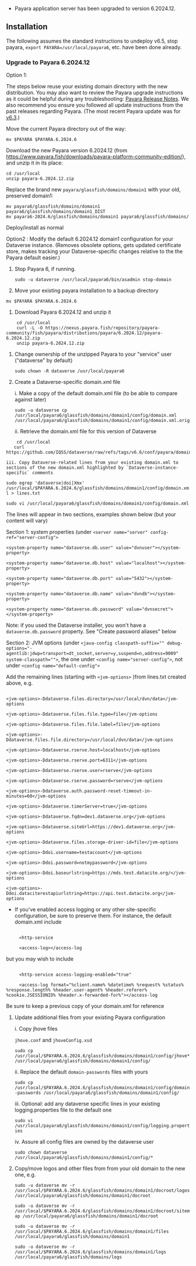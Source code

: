 - Payara application server has been upgraded to version 6.2024.12.

## Installation

The following assumes the standard instructions to undeploy v6.5, stop payara, `export PAYARA=/usr/local/payara6`, etc. have been done already.

### Upgrade to Payara 6.2024.12

Option 1: 

The steps below reuse your existing domain directory with the new distribution. You may also want to review the Payara upgrade instructions as it could be helpful during any troubleshooting:
[Payara Release Notes](https://docs.payara.fish/community/docs/Release%20Notes/Release%20Notes%206.2024.12.html).
We also recommend you ensure you followed all update instructions from the past releases regarding Payara.
(The most recent Payara update was for [v6.3](https://github.com/IQSS/dataverse/releases/tag/v6.3).)

Move the current Payara directory out of the way:

```shell
mv $PAYARA $PAYARA.6.2024.6
```

Download the new Payara version 6.2024.12 (from https://www.payara.fish/downloads/payara-platform-community-edition/), and unzip it in its place:

```shell
cd /usr/local
unzip payara-6.2024.12.zip
```

Replace the brand new `payara/glassfish/domains/domain1` with your old, preserved domain1:

```shell
mv payara6/glassfish/domains/domain1 payara6/glassfish/domains/domain1_DIST
mv payara6-2024.6/glassfish/domains/domain1 payara6/glassfish/domains/
```

Deploy/install as normal

Option2 : Modify the default 6.2024.12 domain1 configuration for your Dataverse instance. (Removes obsolete options, gets updated certificate store, makes tracking your Dataverse-specific changes relative to the the Payara default easier.)

1. Stop Payara 6, if running.

    ``
    sudo -u dataverse /usr/local/payara6/bin/asadmin stop-domain
    ``
1. Move your existing payara installation to a backup directory

```shell
mv $PAYARA $PAYARA.6.2024.6
```

1. Download Payara 6.2024.12 and unzip it

```shell
    cd /usr/local
    curl -L -O https://nexus.payara.fish/repository/payara- community/fish/payara/distributions/payara/6.2024.12/payara-6.2024.12.zip
    unzip payara-6.2024.12.zip
```

1. Change ownership of the unzipped Payara to your "service" user ("dataverse" by default)

   `sudo chown -R dataverse /usr/local/payara6`
   
1. Create a Dataverse-specific domain.xml file

    i. Make a copy of the default domain.xml file (to be able to compare against later)

   ``sudo -u dataverse cp /usr/local/payara6/glassfish/domains/domain1/config/domain.xml /usr/local/payara6/glassfish/domains/domain1/config/domain.xml.orig``
   
    ii. Retrieve the domain.xml file for this version of Dataverse

```shell
    cd /usr/local
   curl https://github.com/IQSS/dataverse/raw/refs/tags/v6.6/conf/payara/domain.xml
``` 
   
    iii. Copy Dataverse-related lines from your existing domain.xml to sections of the new domain.xml highlighted by `Dataverse-instance-specific` comments

   `sudo egrep 'dataverse|doi|Xmx' /usr/local/$PAYARA.6.2024.6/glassfish/domains/domain1/config/domain.xml > lines.txt`

   `sudo vi /usr/local/payara6/glassfish/domains/domain1/config/domain.xml`


   The lines will appear in two sections, examples shown below (but your content will vary)


   Section 1: system properties (under `<server name="server" config-ref="server-config">`


   ```
   <system-property name="dataverse.db.user" value="dvnuser"></system-property>

   <system-property name="dataverse.db.host" value="localhost"></system-property>

   <system-property name="dataverse.db.port" value="5432"></system-property>

   <system-property name="dataverse.db.name" value="dvndb"></system-property>

   <system-property name="dataverse.db.password" value="dvnsecret"></system-property>

   ```


   Note: if you used the Dataverse installer, you won't have a `dataverse.db.password` property. See "Create password aliases" below


   Section 2: JVM options (under `<java-config classpath-suffix="" debug-options="-agentlib:jdwp=transport=dt_socket,server=y,suspend=n,address=9009" system-classpath="">`, the one under `<config name="server-config">`, not under `<config name="default-config">`


   Add the remaining lines (starting with `<jvm-options>` )from lines.txt created above, e.g.


   ```

   <jvm-options>-Ddataverse.files.directory=/usr/local/dvn/data</jvm-options

   <jvm-options>-Ddataverse.files.file.type=file</jvm-options

   <jvm-options>-Ddataverse.files.file.label=file</jvm-options

   <jvm-options>-Ddataverse.files.file.directory=/usr/local/dvn/data</jvm-options

   <jvm-options>-Ddataverse.rserve.host=localhost</jvm-options

   <jvm-options>-Ddataverse.rserve.port=6311</jvm-options

   <jvm-options>-Ddataverse.rserve.user=rserve</jvm-options

   <jvm-options>-Ddataverse.rserve.password=rserve</jvm-options

   <jvm-options>-Ddataverse.auth.password-reset-timeout-in-minutes=60</jvm-options

   <jvm-options>-Ddataverse.timerServer=true</jvm-options

   <jvm-options>-Ddataverse.fqdn=dev1.dataverse.org</jvm-options

   <jvm-options>-Ddataverse.siteUrl=https://dev1.dataverse.org</jvm-options

   <jvm-options>-Ddataverse.files.storage-driver-id=file</jvm-options

   <jvm-options>-Ddoi.username=testaccount</jvm-options

   <jvm-options>-Ddoi.password=notmypassword</jvm-options

   <jvm-options>-Ddoi.baseurlstring=https://mds.test.datacite.org/</jvm-options

   <jvm-options>-Ddoi.dataciterestapiurlstring=https://api.test.datacite.org</jvm-options

   ```

   - If you've enabled access logging or any other site-specific configuration, be sure to preserve them. For instance, the default domain.xml include


   ```

        <http-service

        <access-log></access-log

   ```


   but you may wish to include


   ```

        <http-service access-logging-enabled="true"

        <access-log format="%client.name% %datetime% %request% %status% %response.length% %header.user-agent% %header.referer% %cookie.JSESSIONID% %header.x-forwarded-for%"></access-log

   ```


   Be sure to keep a previous copy of your domain.xml for reference
   

1. Update additional files from your existing Payara configuration

    i. Copy jhove files

    `jhove.conf` and `jhoveConfig.xsd`


   `sudo cp /usr/local/$PAYARA.6.2024.6/glassfish/domains/domain1/config/jhove* /usr/local/payara6/glassfish/domains/domain1/config/`

    ii. Replace the default `domain-passwords` files with yours


   `sudo cp /usr/local/$PAYARA.6.2024.6/glassfish/domains/domain1/config/domain-passwords /usr/local/payara6/glassfish/domains/domain1/config/`

    iii. Optional: add any dataverse specific lines in your existing logging.properties file to the default one

   `sudo vi /usr/local/payara6/glassfish/domains/domain1/config/logging.properties`

    iv. Assure all config files are owned by the dataverse user

   `sudo chown dataverse /usr/local/payara6/glassfish/domains/domain1/config/*`

1. Copy/move logos and other files from  from your old domain to the new one, e.g.


   `sudo -u dataverse mv -r /usr/local/$PAYARA.6.2024.6/glassfish/domains/domain1/docroot/logos /usr/local/payara6/glassfish/domains/domain1/docroot`

   `sudo -u dataverse mv -r /usr/local/$PAYARA.6.2024.6/glassfish/domains/domain1/docroot/sitemap /usr/local/payara6/glassfish/domains/domain1/docroot`
   
   `sudo -u dataverse mv -r /usr/local/$PAYARA.6.2024.6/glassfish/domains/domain1/files /usr/local/payara6/glassfish/domains/domain1`
   
   `sudo -u dataverse mv -r /usr/local/$PAYARA.6.2024.6/glassfish/domains/domain1/logs /usr/local/payara6/glassfish/domains/logs`